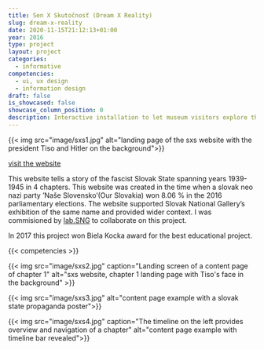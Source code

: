 ```yaml
---
title: Sen X Skutočnosť (Dream X Reality) 
slug: dream-x-reality
date: 2020-11-15T21:12:13+01:00
year: 2016
type: project
layout: project
categories:
  - informative
competencies: 
  - ui, ux design
  - information design
draft: false
is_showcased: false
showcase_column_position: 0
description: Interactive installation to let museum visitors explore the long tail
---
```


{{< img src="image/sxs1.jpg" alt="landing page of the sxs website with the president Tiso and Hitler on the background">}}

[visit the website](https://senxskutocnost.sng.sk/en)

This website tells a story of the fascist Slovak State spanning years 1939-1945 in 4 chapters. This website was created in the time when a slovak neo nazi party ’Naše Slovensko’(Our Slovakia) won 8.06 % in the 2016 parliamentary elections. The website supported Slovak National Gallery’s exhibition of the same name and provided wider context. I was commisioned by [lab.SNG](https://lab.sng.sk/) to collaborate on this project. 

In 2017 this project won Biela Kocka award for the best educational project.

{{< competencies >}}

{{< img src="image/sxs2.jpg" caption="Landing screen of a content page of chapter 1" alt="sxs website, chapter 1 landing page with Tiso's face in the background" >}}

{{< img src="image/sxs3.jpg" alt="content page example with a slovak state propaganda poster">}}

{{< img src="image/sxs4.jpg" caption="The timeline on the left provides overview and navigation of a chapter" alt="content page example with timeline bar revealed">}}
 
